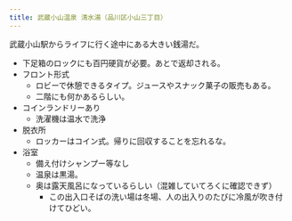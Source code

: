 ```yaml
---
title: 武蔵小山温泉 清水湯（品川区小山三丁目）
---
```


武蔵小山駅からライフに行く途中にある大きい銭湯だ。

* 下足箱のロックにも百円硬貨が必要。あとで返却される。
* フロント形式
  * ロビーで休憩できるタイプ。ジュースやスナック菓子の販売もある。
  * 二階にも何かあるらしい。
* コインランドリーあり
  * 洗濯機は温水で洗浄
* 脱衣所
  * ロッカーはコイン式。帰りに回収することを忘れるな。
* 浴室
  * 備え付けシャンプー等なし
  * 温泉は黒湯。
  * 奥は露天風呂になっているらしい（混雑していてろくに確認できず）
    * この出入口そばの洗い場は冬場、人の出入りのたびに冷風が吹き付けてひどい。
